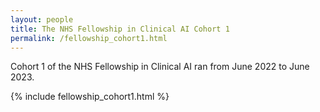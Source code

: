 ```yaml
---
layout: people
title: The NHS Fellowship in Clinical AI Cohort 1
permalink: /fellowship_cohort1.html
---
```


Cohort 1 of the NHS Fellowship in Clinical AI ran from June 2022 to June 2023.

{% include fellowship_cohort1.html %}



